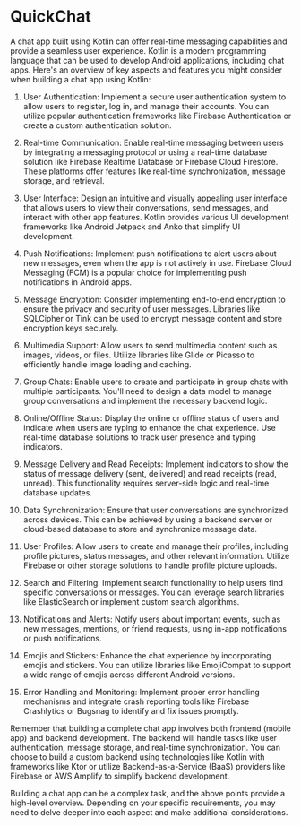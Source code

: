 # QuickChat

A chat app built using Kotlin can offer real-time messaging capabilities and provide a seamless user experience. Kotlin is a modern programming language that can be used to develop Android applications, including chat apps. Here's an overview of key aspects and features you might consider when building a chat app using Kotlin:

1. User Authentication: Implement a secure user authentication system to allow users to register, log in, and manage their accounts. You can utilize popular authentication frameworks like Firebase Authentication or create a custom authentication solution.

2. Real-time Communication: Enable real-time messaging between users by integrating a messaging protocol or using a real-time database solution like Firebase Realtime Database or Firebase Cloud Firestore. These platforms offer features like real-time synchronization, message storage, and retrieval.

3. User Interface: Design an intuitive and visually appealing user interface that allows users to view their conversations, send messages, and interact with other app features. Kotlin provides various UI development frameworks like Android Jetpack and Anko that simplify UI development.

4. Push Notifications: Implement push notifications to alert users about new messages, even when the app is not actively in use. Firebase Cloud Messaging (FCM) is a popular choice for implementing push notifications in Android apps.

5. Message Encryption: Consider implementing end-to-end encryption to ensure the privacy and security of user messages. Libraries like SQLCipher or Tink can be used to encrypt message content and store encryption keys securely.

6. Multimedia Support: Allow users to send multimedia content such as images, videos, or files. Utilize libraries like Glide or Picasso to efficiently handle image loading and caching.

7. Group Chats: Enable users to create and participate in group chats with multiple participants. You'll need to design a data model to manage group conversations and implement the necessary backend logic.

8. Online/Offline Status: Display the online or offline status of users and indicate when users are typing to enhance the chat experience. Use real-time database solutions to track user presence and typing indicators.

9. Message Delivery and Read Receipts: Implement indicators to show the status of message delivery (sent, delivered) and read receipts (read, unread). This functionality requires server-side logic and real-time database updates.

10. Data Synchronization: Ensure that user conversations are synchronized across devices. This can be achieved by using a backend server or cloud-based database to store and synchronize message data.

11. User Profiles: Allow users to create and manage their profiles, including profile pictures, status messages, and other relevant information. Utilize Firebase or other storage solutions to handle profile picture uploads.

12. Search and Filtering: Implement search functionality to help users find specific conversations or messages. You can leverage search libraries like ElasticSearch or implement custom search algorithms.

13. Notifications and Alerts: Notify users about important events, such as new messages, mentions, or friend requests, using in-app notifications or push notifications.

14. Emojis and Stickers: Enhance the chat experience by incorporating emojis and stickers. You can utilize libraries like EmojiCompat to support a wide range of emojis across different Android versions.

15. Error Handling and Monitoring: Implement proper error handling mechanisms and integrate crash reporting tools like Firebase Crashlytics or Bugsnag to identify and fix issues promptly.

Remember that building a complete chat app involves both frontend (mobile app) and backend development. The backend will handle tasks like user authentication, message storage, and real-time synchronization. You can choose to build a custom backend using technologies like Kotlin with frameworks like Ktor or utilize Backend-as-a-Service (BaaS) providers like Firebase or AWS Amplify to simplify backend development.

Building a chat app can be a complex task, and the above points provide a high-level overview. Depending on your specific requirements, you may need to delve deeper into each aspect and make additional considerations.

